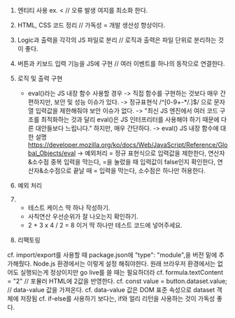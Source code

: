 1. 엔티티 사용 ex. &lt; // 오류 발생 여지를 최소화 한다.

2. HTML, CSS 코드 정리 // 가독성 = 개발 생산성 향상이다.

3. Logic과 출력을 각각의 JS 파일로 분리 // 로직과 출력은 파일 단위로 분리하는 것이 좋다.

4. 버튼과 키보드 입력 기능을 JS에 구현 // 여러 이벤트를 하나의 동작으로 연결한다.

5. 로직 및 출력 구현
	- eval()라는 JS 내장 함수 사용할 경우
	 -> 직접 함수를 구현하는 것보다 매우 간편하지만, 보안 및 성능 이슈가 있다.
	 -> 정규표현식 /^[0-9+\-*/.]$/ 으로 문자열 입력값을 제한해줘야 보안 이슈가 없다.
	 -> "최신 JS 엔진에서 여러 코드 구조를 최적화하는 것과 달리 eval()은 JS 인터프리터를 사용해야 하기 때문에 다른 대안들보다 느립니다." 하지만, 매우 간단하다.
	 -> eval() JS 내장 함수에 대한 설명
        https://developer.mozilla.org/ko/docs/Web/JavaScript/Reference/Global_Objects/eval
	 -> 예외처리 = 정규 표현식으로 입력값을 제한한다, 연산자&소수점 중복 입력을 막는다, =을 눌렀을 때 입력값이 false인지 확인한다, 연산자&소수점으로 끝날 때 = 입력을 막는다, 소수점은 하나만 허용한다.

6. 예외 처리

7. - 테스트 케이스 딱 하나 작성하기.
    - 사칙연산 우선순위가 잘 나오는지 확인하기.
    - 2 + 3 x 4 / 2 = 8 이거 딱 하나만 테스트 코드에 넣어주세요.

8. 리팩토링

cf. import/export를 사용할 때 package.json에 "type": "module",을 버전 밑에 추가해줬다.
Node.js 환경에서는 이렇게 설정 해줘야한다.
원래 브라우저 환경에서는 없어도 실행되는게 정상이지만
go live를 쓸 때는 필요하더라
cf. formula.textContent = "2" // 포뮬러 HTML에 2값을 반영한다.
cf. const value = button.dataset.value; // data-value 값을 가져온다.
cf. data-value 값은 DOM 표준 속성으로 dataset 객체에 저장됨
cf. if-else를 사용하기 보다는, if와 얼리 리턴을 사용하는 것이 가독성 좋다.